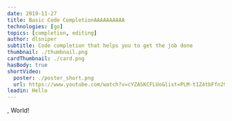 ```yaml
---
date: 2019-11-27
title: Basic Code CompletionAAAAAAAAAA
technologies: [go]
topics: [completion, editing]
author: dlsniper
subtitle: Code completion that helps you to get the job done
thumbnail: ./thumbnail.png
cardThumbnail: ./card.png
hasBody: true
shortVideo:
  poster: ./poster_short.png
  url: https://www.youtube.com/watch?v=cYZASKCFLUo&list=PLM-t1Z4tbFfn291KlSOQE_ulCAyzXO3uA
leadin: Hello
---
```


<Action />, World!